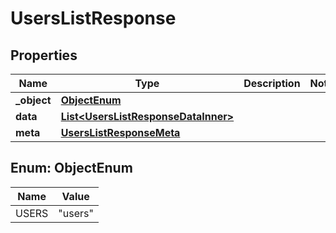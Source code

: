 

# UsersListResponse


## Properties

| Name | Type | Description | Notes |
|------------ | ------------- | ------------- | -------------|
|**_object** | [**ObjectEnum**](#ObjectEnum) |  |  |
|**data** | [**List&lt;UsersListResponseDataInner&gt;**](UsersListResponseDataInner.md) |  |  |
|**meta** | [**UsersListResponseMeta**](UsersListResponseMeta.md) |  |  |



## Enum: ObjectEnum

| Name | Value |
|---- | -----|
| USERS | &quot;users&quot; |



